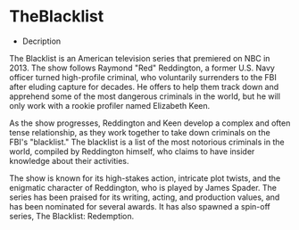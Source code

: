 # TheBlacklist

* Decription

The Blacklist is an American television series that premiered on NBC in 2013. The show follows Raymond "Red" Reddington, a former U.S. Navy officer turned high-profile criminal, who voluntarily surrenders to the FBI after eluding capture for decades. He offers to help them track down and apprehend some of the most dangerous criminals in the world, but he will only work with a rookie profiler named Elizabeth Keen.

As the show progresses, Reddington and Keen develop a complex and often tense relationship, as they work together to take down criminals on the FBI's "blacklist." The blacklist is a list of the most notorious criminals in the world, compiled by Reddington himself, who claims to have insider knowledge about their activities.

The show is known for its high-stakes action, intricate plot twists, and the enigmatic character of Reddington, who is played by James Spader. The series has been praised for its writing, acting, and production values, and has been nominated for several awards. It has also spawned a spin-off series, The Blacklist: Redemption.
